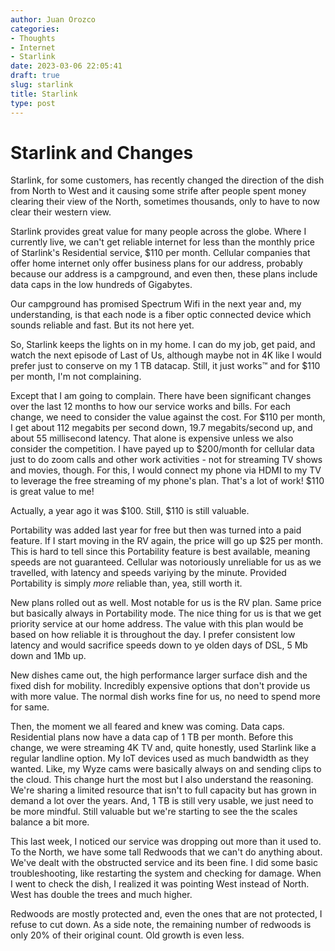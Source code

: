 ```yaml
---
author: Juan Orozco
categories:
- Thoughts
- Internet
- Starlink
date: 2023-03-06 22:05:41
draft: true
slug: starlink
title: Starlink
type: post
---
```


# Starlink and Changes

Starlink, for some customers, has recently changed the direction of the dish from North to West and it causing some strife after people spent money clearing their view of the North, sometimes thousands, only to have to now clear their western view.

Starlink provides great value for many people across the globe. Where I currently live, we can't get reliable internet for less than the monthly price of Starlink's Residential service, $110 per month. Cellular companies that offer home internet only offer business plans for our address, probably because our address is a campground, and even then, these plans include data caps in the low hundreds of Gigabytes.

Our campground has promised Spectrum Wifi in the next year and, my understanding, is that each node is a fiber optic connected device which sounds reliable and fast. But its not here yet.

So, Starlink keeps the lights on in my home. I can do my job, get paid, and watch the next episode of Last of Us, although maybe not in 4K like I would prefer just to conserve on my 1 TB datacap. Still, it just works™ and for $110 per month, I'm not complaining.

Except that I am going to complain. There have been significant changes over the last 12 months to how our service works and bills. For each change, we need to consider the value against the cost. For $110 per month, I get about 112 megabits per second down, 19.7 megabits/second up, and about 55 millisecond latency. That alone is expensive unless we also consider the competition. I have payed up to $200/month for cellular data just to do zoom calls and other work activities - not for streaming TV shows and movies, though. For this, I would connect my phone via HDMI to my TV to leverage the free streaming of my phone's plan. That's a lot of work! $110 is great value to me!

Actually, a year ago it was $100. Still, $110 is still valuable.

Portability was added last year for free but then was turned into a paid feature. If I start moving in the RV again, the price will go up $25 per month. This is hard to tell since this Portability feature is best available, meaning speeds are not guaranteed. Cellular was notoriously unreliable for us as we travelled, with latency and speeds variying by the minute. Provided Portability is simply _more_ reliable than, yea, still worth it.

New plans rolled out as well. Most notable for us is the RV plan. Same price but basically always in Portability mode. The nice thing for us is that we get priority service at our home address. The value with this plan would be based on how reliable it is throughout the day. I prefer consistent low latency and would sacrifice speeds down to ye olden days of DSL, 5 Mb down and 1Mb up.

New dishes came out, the high performance larger surface dish and the fixed dish for mobility. Incredibly expensive options that don't provide us with more value. The normal dish works fine for us, no need to spend more for same.

Then, the moment we all feared and knew was coming. Data caps. Residential plans now have a data cap of 1 TB per month. Before this change, we were streaming 4K TV and, quite honestly, used Starlink like a regular landline option. My IoT devices used as much bandwidth as they wanted. Like, my Wyze cams were basically always on and sending clips to the cloud. This change hurt the most but I also understand the reasoning. We're sharing a limited resource that isn't to full capacity but has grown in demand a lot over the years. And, 1 TB is still very usable, we just need to be more mindful. Still valuable but we're starting to see the the scales balance a bit more.

This last week, I noticed our service was dropping out more than it used to. To the North, we have some tall Redwoods that we can't do anything about. We've dealt with the obstructed service and its been fine. I did some basic troubleshooting, like restarting the system and checking for damage. When I went to check the dish, I realized it was pointing West instead of North. West has double the trees and much higher.

Redwoods are mostly protected and, even the ones that are not protected, I refuse to cut down. As a side note, the remaining number of redwoods is only 20% of their original count. Old growth is even less.